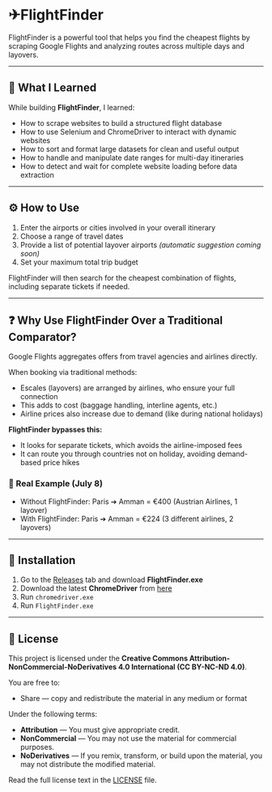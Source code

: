 # ✈FlightFinder

FlightFinder is a powerful tool that helps you find the cheapest flights by scraping Google Flights and analyzing routes across multiple days and layovers.

---

## 📖 What I Learned

While building **FlightFinder**, I learned:

- How to scrape websites to build a structured flight database
- How to use Selenium and ChromeDriver to interact with dynamic websites
- How to sort and format large datasets for clean and useful output
- How to handle and manipulate date ranges for multi-day itineraries
- How to detect and wait for complete website loading before data extraction

---

## ⚙️ How to Use

1. Enter the airports or cities involved in your overall itinerary
2. Choose a range of travel dates
3. Provide a list of potential layover airports *(automatic suggestion coming soon)*
4. Set your maximum total trip budget

FlightFinder will then search for the cheapest combination of flights, including separate tickets if needed.

---

## ❓ Why Use FlightFinder Over a Traditional Comparator?

Google Flights aggregates offers from travel agencies and airlines directly.

When booking via traditional methods:
- Escales (layovers) are arranged by airlines, who ensure your full connection
- This adds to cost (baggage handling, interline agents, etc.)
- Airline prices also increase due to demand (like during national holidays)

**FlightFinder bypasses this:**
- It looks for separate tickets, which avoids the airline-imposed fees
- It can route you through countries not on holiday, avoiding demand-based price hikes

### 🔹 Real Example (July 8)
- Without FlightFinder: Paris ➔ Amman = €400 (Austrian Airlines, 1 layover)
- With FlightFinder: Paris ➔ Amman = €224 (3 different airlines, 2 layovers)

---

## 📁 Installation

1. Go to the [Releases](https://github.com/yourusername/FlightFinder/releases) tab and download **FlightFinder.exe**
2. Download the latest **ChromeDriver** from [here](https://googlechromelabs.github.io/chrome-for-testing/)
3. Run `chromedriver.exe`
4. Run `FlightFinder.exe`

---

## 📄 License

This project is licensed under the **Creative Commons Attribution-NonCommercial-NoDerivatives 4.0 International (CC BY-NC-ND 4.0)**.

You are free to:
- Share — copy and redistribute the material in any medium or format

Under the following terms:
- **Attribution** — You must give appropriate credit.
- **NonCommercial** — You may not use the material for commercial purposes.
- **NoDerivatives** — If you remix, transform, or build upon the material, you may not distribute the modified material.

Read the full license text in the [LICENSE](https://github.com/mingolino/FlightFinder/LICENSE) file.

